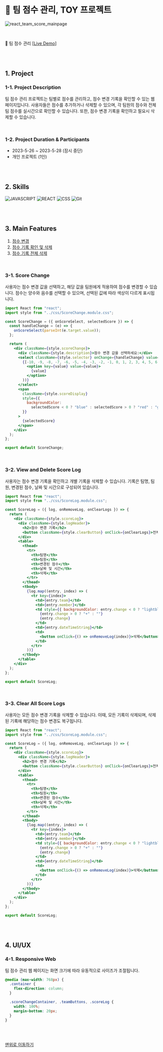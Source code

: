 # 📌 팀 점수 관리, TOY 프로젝트

![react_team_score_mainpage](https://github.com/hurjw98/react-team-score/assets/157206299/8f370866-fba3-480c-ae7b-316c7b7bdba8)

<br/>

🔗 팀 점수 관리 [[Live Demo](#)]  <!-- 여기에 실제 데모 링크를 넣으세요 -->

<br/>
<br/>

## 1. Project

### 1-1. Project Description

팀 점수 관리 프로젝트는 팀별로 점수를 관리하고, 점수 변경 기록을 확인할 수 있는 웹 페이지입니다. 사용자들은 점수를 추가하거나 삭제할 수 있으며, 각 팀원의 점수와 전체 팀 점수를 실시간으로 확인할 수 있습니다. 또한, 점수 변경 기록을 확인하고 필요시 삭제할 수 있습니다.

<br/>

### 1-2. Project Duration & Participants

- 2023-5-26 ~ 2023-5-28 (잠시 중단)
- 개인 프로젝트 (1인)

<br/>
<br/>

## 2. Skills

![JAVASCRIPT](https://img.shields.io/badge/JavaScript-f6e158?style=for-the-badge&logo=JavaScript&logoColor=ffffff)
![REACT](https://img.shields.io/badge/react-61DAFB?style=for-the-badge&logo=react&logoColor=ffffff)
![CSS](https://img.shields.io/badge/CSS-1572B6?style=for-the-badge&logo=css3&logoColor=ffffff)
![Git](https://img.shields.io/badge/Git-f05032?style=for-the-badge&logo=git&logoColor=ffffff)

<br/>
<br/>

## 3. Main Features

1. [점수 변경](#3-1-score-change)
2. [점수 기록 확인 및 삭제](#3-2-view-and-delete-score-log)
3. [점수 기록 전체 삭제](#3-3-clear-all-score-logs)

<br/>

### 3-1. Score Change

사용자는 점수 변경 값을 선택하고, 해당 값을 팀원에게 적용하여 점수를 변경할 수 있습니다. 점수는 양수와 음수를 선택할 수 있으며, 선택된 값에 따라 색상이 다르게 표시됩니다.

```jsx
import React from "react";
import style from "../css/ScoreChange.module.css";

const ScoreChange = ({ onScoreSelect, selectedScore }) => {
  const handleChange = (e) => {
    onScoreSelect(parseInt(e.target.value));
  };

  return (
    <div className={style.scoreChange}>
      <div className={style.description}>점수 변경 값을 선택하세요:</div>
      <select className={style.selector} onChange={handleChange} value={selectedScore}>
        {[-10, -9, -8, -7, -6, -5, -4, -3, -2, -1, 0, 1, 2, 3, 4, 5, 6, 7, 8, 9, 10].map((value) => (
          <option key={value} value={value}>
            {value}
          </option>
        ))}
      </select>
      <span
        className={style.scoreDisplay}
        style={{
          backgroundColor:
            selectedScore < 0 ? "blue" : selectedScore > 0 ? "red" : "gray",
        }}
      >
        {selectedScore}
      </span>
    </div>
  );
};

export default ScoreChange;
```

<br/>

### 3-2. View and Delete Score Log
사용자는 점수 변경 기록을 확인하고 개별 기록을 삭제할 수 있습니다. 기록은 팀명, 팀원, 변경된 점수, 날짜 및 시간으로 구성되어 있습니다.


```jsx
import React from "react";
import style from "../css/ScoreLog.module.css";

const ScoreLog = ({ log, onRemoveLog, onClearLogs }) => {
  return (
    <div className={style.scoreLog}>
      <div className={style.logHeader}>
        <h2>점수 변경 기록</h2>
        <button className={style.clearButton} onClick={onClearLogs}>전체 삭제</button>
      </div>
      <table>
        <thead>
          <tr>
            <th>팀명</th>
            <th>팀원</th>
            <th>변경된 점수</th>
            <th>날짜 및 시간</th>
            <th>삭제</th>
          </tr>
        </thead>
        <tbody>
          {log.map((entry, index) => (
            <tr key={index}>
              <td>{entry.team}</td>
              <td>{entry.member}</td>
              <td style={{ backgroundColor: entry.change < 0 ? "lightblue" : entry.change > 0 ? "lightcoral" : "lightgray" }}>
                {entry.change > 0 ? "+" : ""}
                {entry.change}
              </td>
              <td>{entry.dateTimeString}</td>
              <td>
                <button onClick={() => onRemoveLog(index)}>삭제</button>
              </td>
            </tr>
          ))}
        </tbody>
      </table>
    </div>
  );
};

export default ScoreLog;
```

<br/>

### 3-3. Clear All Score Logs
사용자는 모든 점수 변경 기록을 삭제할 수 있습니다. 이때, 모든 기록이 삭제되며, 삭제된 기록에 해당하는 점수 변경도 복구됩니다.


```jsx
import React from "react";
import style from "../css/ScoreLog.module.css";

const ScoreLog = ({ log, onRemoveLog, onClearLogs }) => {
  return (
    <div className={style.scoreLog}>
      <div className={style.logHeader}>
        <h2>점수 변경 기록</h2>
        <button className={style.clearButton} onClick={onClearLogs}>전체 삭제</button>
      </div>
      <table>
        <thead>
          <tr>
            <th>팀명</th>
            <th>팀원</th>
            <th>변경된 점수</th>
            <th>날짜 및 시간</th>
            <th>삭제</th>
          </tr>
        </thead>
        <tbody>
          {log.map((entry, index) => (
            <tr key={index}>
              <td>{entry.team}</td>
              <td>{entry.member}</td>
              <td style={{ backgroundColor: entry.change < 0 ? "lightblue" : entry.change > 0 ? "lightcoral" : "lightgray" }}>
                {entry.change > 0 ? "+" : ""}
                {entry.change}
              </td>
              <td>{entry.dateTimeString}</td>
              <td>
                <button onClick={() => onRemoveLog(index)}>삭제</button>
              </td>
            </tr>
          ))}
        </tbody>
      </table>
    </div>
  );
};

export default ScoreLog;
```

<br/>
<br/>

## 4. UI/UX

### 4-1. Responsive Web
팀 점수 관리 웹 페이지는 화면 크기에 따라 유동적으로 사이즈가 조절됩니다.

```css
@media (max-width: 768px) {
  .container {
    flex-direction: column;
  }

  .scoreChangeContainer, .teamButtons, .scoreLog {
    width: 100%;
    margin-bottom: 20px;
  }
}
```
<br/>
<br/>

[맨위로 이동하기](#-팀-점수-관리-toy-프로젝트)





